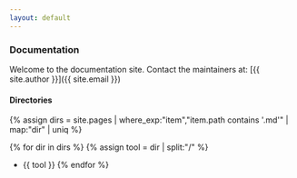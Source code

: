 ```yaml
---
layout: default
---
```


### Documentation

Welcome to the documentation site. Contact the maintainers at: [{{ site.author }}]({{ site.email }})

#### Directories

{% assign dirs = site.pages | where_exp:"item","item.path contains '.md'" | map:"dir" | uniq %}

{% for dir in dirs %}
  {% assign tool = dir | split:"/" %}
  * {{ tool }}
{% endfor %}
